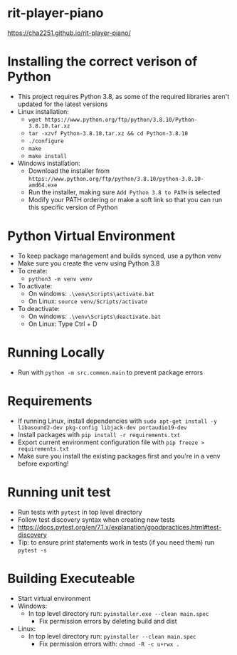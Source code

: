 # rit-player-piano

https://cha2251.github.io/rit-player-piano/

# Installing the correct verison of Python
- This project requires Python 3.8, as some of the required libraries aren't updated for the latest versions
- Linux installation:
    - `wget https://www.python.org/ftp/python/3.8.10/Python-3.8.10.tar.xz`
    - `tar -xzvf Python-3.8.10.tar.xz && cd Python-3.8.10`
    - `./configure`
    - `make`
    - `make install`
- Windows installation:
    - Download the installer from `https://www.python.org/ftp/python/3.8.10/python-3.8.10-amd64.exe`
    - Run the installer, making sure `Add Python 3.8 to PATH` is selected
    - Modify your PATH ordering or make a soft link so that you can run this specific version of Python

# Python Virtual Environment
- To keep package management and builds synced, use a python venv
- Make sure you create the venv using Python 3.8
- To create: 
    - `python3 -m venv venv`
- To activate:
    - On windows: `.\venv\Scripts\activate.bat`
    - On Linux: `source venv/Scripts/activate`
- To deactivate:
    - On windows: `.\venv\Scripts\deactivate.bat`
    - On Linux: Type Ctrl + D

# Running Locally
- Run with `python -m src.common.main` to prevent package errors

# Requirements
- If running Linux, install dependencies with `sudo apt-get install -y libasound2-dev pkg-config libjack-dev portaudio19-dev`
- Install packages with `pip install -r requirements.txt`
- Export current environment configuration file with `pip freeze > requirements.txt`
 - Make sure you install the existing packages first and you're in a venv before exporting!

# Running unit test
- Run tests with `pytest` in top level directory
- Follow test discovery syntax when creating new tests 
 - https://docs.pytest.org/en/7.1.x/explanation/goodpractices.html#test-discovery
 - Tip: to ensure print statements work in tests (if you need them) run `pytest -s`

# Building Executeable
- Start virtual environment
- Windows:
    - In top level directory run: `pyinstaller.exe --clean main.spec`
        - Fix permission errors by deleting build and dist
- Linux:
    - In top level directory run: `pyinstaller --clean main.spec`
        - Fix permission errors with: `chmod -R -c u+rwx .`
